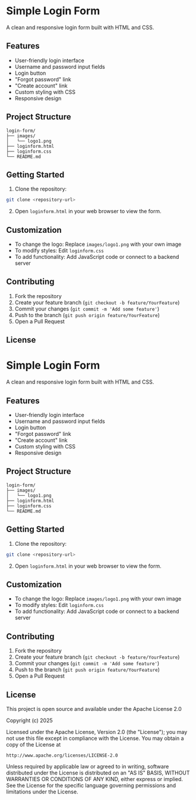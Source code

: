 # Simple Login Form

A clean and responsive login form built with HTML and CSS.

## Features

- User-friendly login interface
- Username and password input fields
- Login button
- "Forgot password" link
- "Create account" link
- Custom styling with CSS
- Responsive design

## Project Structure

```
login-form/
├── images/
│   └── logo1.png
├── loginform.html
├── loginform.css
└── README.md
```

## Getting Started

1. Clone the repository:
```bash
git clone <repository-url>
```

2. Open `loginform.html` in your web browser to view the form.

## Customization

- To change the logo: Replace `images/logo1.png` with your own image
- To modify styles: Edit `loginform.css`
- To add functionality: Add JavaScript code or connect to a backend server

## Contributing

1. Fork the repository
2. Create your feature branch (`git checkout -b feature/YourFeature`)
3. Commit your changes (`git commit -m 'Add some feature'`)
4. Push to the branch (`git push origin feature/YourFeature`)
5. Open a Pull Request

## License

# Simple Login Form

A clean and responsive login form built with HTML and CSS.

## Features

- User-friendly login interface
- Username and password input fields
- Login button
- "Forgot password" link
- "Create account" link
- Custom styling with CSS
- Responsive design

## Project Structure

```
login-form/
├── images/
│   └── logo1.png
├── loginform.html
├── loginform.css
└── README.md
```

## Getting Started

1. Clone the repository:
```bash
git clone <repository-url>
```

2. Open `loginform.html` in your web browser to view the form.

## Customization

- To change the logo: Replace `images/logo1.png` with your own image
- To modify styles: Edit `loginform.css`
- To add functionality: Add JavaScript code or connect to a backend server

## Contributing

1. Fork the repository
2. Create your feature branch (`git checkout -b feature/YourFeature`)
3. Commit your changes (`git commit -m 'Add some feature'`)
4. Push to the branch (`git push origin feature/YourFeature`)
5. Open a Pull Request

## License

This project is open source and available under the Apache License 2.0

Copyright (c) 2025

Licensed under the Apache License, Version 2.0 (the "License");
you may not use this file except in compliance with the License.
You may obtain a copy of the License at

    http://www.apache.org/licenses/LICENSE-2.0

Unless required by applicable law or agreed to in writing, software
distributed under the License is distributed on an "AS IS" BASIS,
WITHOUT WARRANTIES OR CONDITIONS OF ANY KIND, either express or implied.
See the License for the specific language governing permissions and
limitations under the License.
